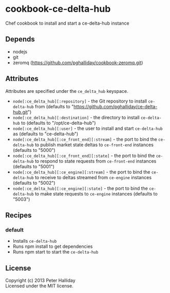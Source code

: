 cookbook-ce-delta-hub
=====================

Chef cookbook to install and start a ce-delta-hub instance

## Depends

- nodejs
- git
- zeromq (https://github.com/pghalliday/cookbook-zeromq.git)

## Attributes

Attributes are specified under the `ce_delta_hub` keyspace.

- `node[:ce_delta_hub][:repository]` - the Git repository to install `ce-delta-hub` from (defaults to "https://github.com/pghalliday/ce-delta-hub.git")
- `node[:ce_delta_hub][:destination]` - the directory to install `ce-delta-hub` to (defaults to "/opt/ce-delta-hub")
- `node[:ce_delta_hub][:user]` - the user to install and start `ce-delta-hub` as (defaults to "ce-delta-hub")
- `node[:ce_delta_hub][:ce_front_end][:stream]` - the port to bind the `ce-delta-hub` to publish market state deltas to `ce-front-end` instances (defaults to "5000")
- `node[:ce_delta_hub][:ce_front_end][:state]` - the port to bind the `ce-delta-hub` to respond to state requests from `ce-front-end` instances (defaults to "5001")
- `node[:ce_delta_hub][:ce_engine][:stream]` - the port to bind the `ce-delta-hub` to receive to deltas streamed from `ce-engine` instances (defaults to "5002")
- `node[:ce_delta_hub][:ce_engine][:state]` - the port to bind the `ce-delta-hub` to make state requests to `ce-engine` instances (defaults to "5003")

## Recipes

### default

- Installs `ce-delta-hub`
- Runs npm install to get dependencies
- Runs npm start to start the `ce-delta-hub`

## License
Copyright (c) 2013 Peter Halliday  
Licensed under the MIT license.
